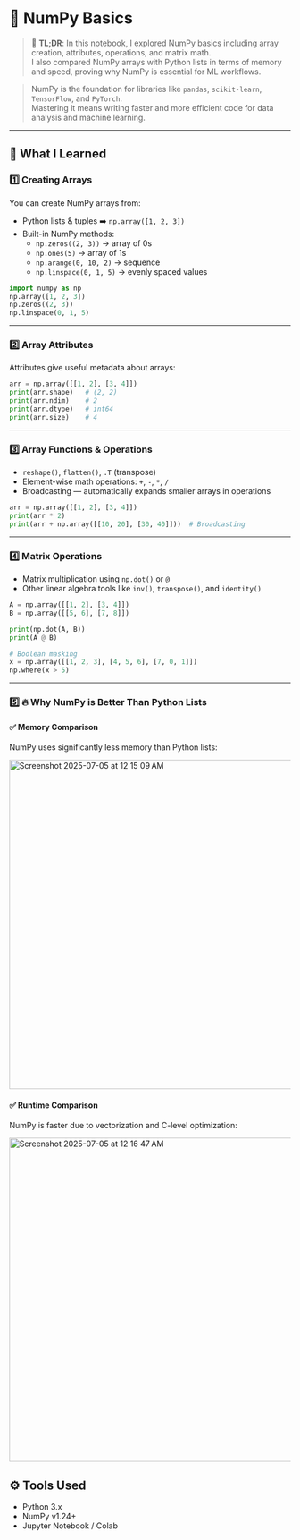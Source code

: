 # 📘 NumPy Basics

> 🧠 **TL;DR**: In this notebook, I explored NumPy basics including array creation, attributes, operations, and matrix math.  
> I also compared NumPy arrays with Python lists in terms of memory and speed, proving why NumPy is essential for ML workflows.

> NumPy is the foundation for libraries like `pandas`, `scikit-learn`, `TensorFlow`, and `PyTorch`.  
> Mastering it means writing faster and more efficient code for data analysis and machine learning.

---

## 📌 What I Learned

### 1️⃣ Creating Arrays
You can create NumPy arrays from:
- Python lists & tuples ➡️ `np.array([1, 2, 3])`
- Built-in NumPy methods:
  - `np.zeros((2, 3))` → array of 0s  
  - `np.ones(5)` → array of 1s  
  - `np.arange(0, 10, 2)` → sequence  
  - `np.linspace(0, 1, 5)` → evenly spaced values

```python
import numpy as np
np.array([1, 2, 3])
np.zeros((2, 3))
np.linspace(0, 1, 5)
```

---

### 2️⃣ Array Attributes

Attributes give useful metadata about arrays:

```python
arr = np.array([[1, 2], [3, 4]])
print(arr.shape)   # (2, 2)
print(arr.ndim)    # 2
print(arr.dtype)   # int64
print(arr.size)    # 4
```

---

### 3️⃣ Array Functions & Operations

* `reshape()`, `flatten()`, `.T` (transpose)
* Element-wise math operations: `+`, `-`, `*`, `/`
* Broadcasting — automatically expands smaller arrays in operations

```python
arr = np.array([[1, 2], [3, 4]])
print(arr * 2)
print(arr + np.array([[10, 20], [30, 40]]))  # Broadcasting
```

---

### 4️⃣ Matrix Operations

* Matrix multiplication using `np.dot()` or `@`
* Other linear algebra tools like `inv()`, `transpose()`, and `identity()`

```python
A = np.array([[1, 2], [3, 4]])
B = np.array([[5, 6], [7, 8]])

print(np.dot(A, B))
print(A @ B)

# Boolean masking
x = np.array([[1, 2, 3], [4, 5, 6], [7, 0, 1]])
np.where(x > 5)
```

---

### 5️⃣ 🔥 Why NumPy is Better Than Python Lists

#### ✅ Memory Comparison
NumPy uses significantly less memory than Python lists:

<img width="589" alt="Screenshot 2025-07-05 at 12 15 09 AM" src="https://github.com/user-attachments/assets/fa38a9cc-cfd4-4606-bacb-dd3d18c1f5fb" />

#### ✅ Runtime Comparison
NumPy is faster due to vectorization and C-level optimization:

<img width="579" alt="Screenshot 2025-07-05 at 12 16 47 AM" src="https://github.com/user-attachments/assets/ea91c0c8-4177-47ae-9bcd-76dafc66a4b3" />


## ⚙️ Tools Used
- Python 3.x
- NumPy v1.24+
- Jupyter Notebook / Colab

